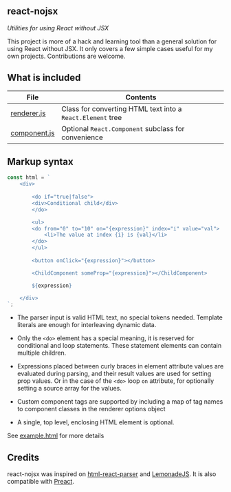 react-nojsx
-----------

*Utilities for using React without JSX*

This project is more of a hack and learning tool than a general solution for
using React without JSX. It only covers a few simple cases useful for my own
projects. Contributions are welcome.

What is included
----------------

| File | Contents
|------|---------
| [renderer.js](https://github.com/lucianoiam/react-nojsx/blob/master/renderer.js) | Class for converting HTML text into a `React.Element` tree
| [component.js](https://github.com/lucianoiam/react-nojsx/blob/master/component.js) | Optional `React.Component` subclass for convenience

Markup syntax
-------------

```js
const html = `
    <div>
        
        <do if="true|false">
        <div>Conditional child</div>
        </do>

        <ul>
        <do from="0" to="10" on="{expression}" index="i" value="val">
            <li>The value at index {i} is {val}</li>
        </do>
        </ul>
        
        <button onClick="{expression}"></button>

        <ChildComponent someProp="{expression}"></ChildComponent>

        ${expression}

    </div>
`;
```

- The parser input is valid HTML text, no special tokens needed. Template
literals are enough for interleaving dynamic data.

- Only the `<do>` element has a special meaning, it is reserved for conditional
and loop statements. These statement elements can contain multiple children.

- Expressions placed between curly braces in element attribute values are
evaluated during parsing, and their result values are used for setting prop
values. Or in the case of the `<do>` loop `on` attribute, for optionally setting
a source array for the values.

- Custom component tags are supported by including a map of tag names to
component classes in the renderer options object

- A single, top level, enclosing HTML element is optional.

See [example.html](https://github.com/lucianoiam/react-nojsx/blob/master/example.html)
for more details

Credits
-------

react-nojsx was inspired on [html-react-parser](https://github.com/remarkablemark/html-react-parser)
and [LemonadeJS](https://github.com/lemonadejs/lemonadejs). It is also
compatible with [Preact](https://preactjs.com).
